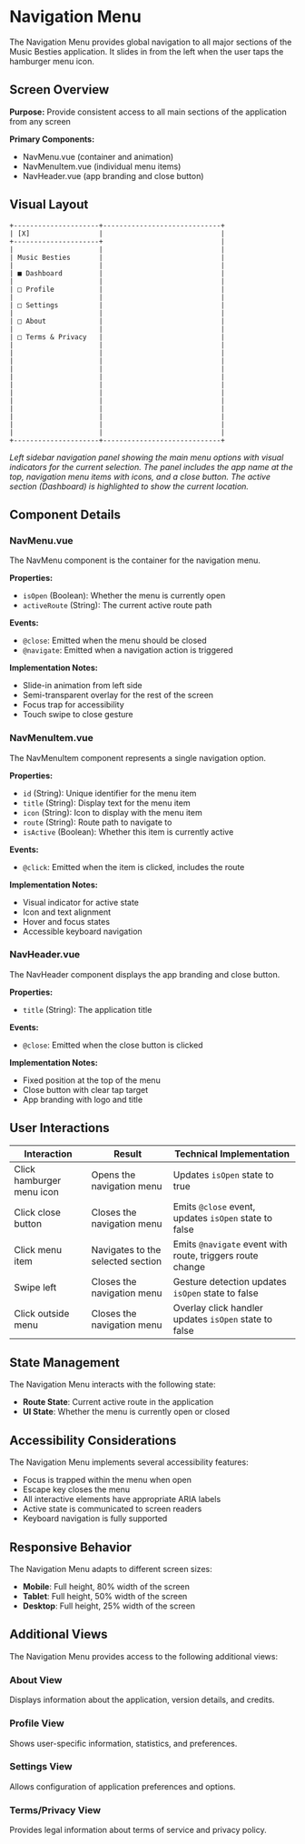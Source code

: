 # Navigation Menu

The Navigation Menu provides global navigation to all major sections of the Music Besties application. It slides in from the left when the user taps the hamburger menu icon.

## Screen Overview

**Purpose:** Provide consistent access to all main sections of the application from any screen

**Primary Components:**
- NavMenu.vue (container and animation)
- NavMenuItem.vue (individual menu items)
- NavHeader.vue (app branding and close button)

## Visual Layout

```
+---------------------+-----------------------------+
| [X]                 |                             |
+---------------------+                             |
|                     |                             |
| Music Besties       |                             |
|                     |                             |
| ■ Dashboard         |                             |
|                     |                             |
| □ Profile           |                             |
|                     |                             |
| □ Settings          |                             |
|                     |                             |
| □ About             |                             |
|                     |                             |
| □ Terms & Privacy   |                             |
|                     |                             |
|                     |                             |
|                     |                             |
|                     |                             |
|                     |                             |
|                     |                             |
|                     |                             |
|                     |                             |
|                     |                             |
|                     |                             |
|                     |                             |
|                     |                             |
+---------------------+-----------------------------+
```

*Left sidebar navigation panel showing the main menu options with visual indicators for the current selection. The panel includes the app name at the top, navigation menu items with icons, and a close button. The active section (Dashboard) is highlighted to show the current location.*

## Component Details

### NavMenu.vue

The NavMenu component is the container for the navigation menu.

**Properties:**
- `isOpen` (Boolean): Whether the menu is currently open
- `activeRoute` (String): The current active route path

**Events:**
- `@close`: Emitted when the menu should be closed
- `@navigate`: Emitted when a navigation action is triggered

**Implementation Notes:**
- Slide-in animation from left side
- Semi-transparent overlay for the rest of the screen
- Focus trap for accessibility
- Touch swipe to close gesture

### NavMenuItem.vue

The NavMenuItem component represents a single navigation option.

**Properties:**
- `id` (String): Unique identifier for the menu item
- `title` (String): Display text for the menu item
- `icon` (String): Icon to display with the menu item
- `route` (String): Route path to navigate to
- `isActive` (Boolean): Whether this item is currently active

**Events:**
- `@click`: Emitted when the item is clicked, includes the route

**Implementation Notes:**
- Visual indicator for active state
- Icon and text alignment
- Hover and focus states
- Accessible keyboard navigation

### NavHeader.vue

The NavHeader component displays the app branding and close button.

**Properties:**
- `title` (String): The application title

**Events:**
- `@close`: Emitted when the close button is clicked

**Implementation Notes:**
- Fixed position at the top of the menu
- Close button with clear tap target
- App branding with logo and title

## User Interactions

| Interaction | Result | Technical Implementation |
|-------------|--------|--------------------------|
| Click hamburger menu icon | Opens the navigation menu | Updates `isOpen` state to true |
| Click close button | Closes the navigation menu | Emits `@close` event, updates `isOpen` state to false |
| Click menu item | Navigates to the selected section | Emits `@navigate` event with route, triggers route change |
| Swipe left | Closes the navigation menu | Gesture detection updates `isOpen` state to false |
| Click outside menu | Closes the navigation menu | Overlay click handler updates `isOpen` state to false |

## State Management

The Navigation Menu interacts with the following state:

- **Route State**: Current active route in the application
- **UI State**: Whether the menu is currently open or closed

## Accessibility Considerations

The Navigation Menu implements several accessibility features:

- Focus is trapped within the menu when open
- Escape key closes the menu
- All interactive elements have appropriate ARIA labels
- Active state is communicated to screen readers
- Keyboard navigation is fully supported

## Responsive Behavior

The Navigation Menu adapts to different screen sizes:
- **Mobile**: Full height, 80% width of the screen
- **Tablet**: Full height, 50% width of the screen
- **Desktop**: Full height, 25% width of the screen

## Additional Views

The Navigation Menu provides access to the following additional views:

### About View
Displays information about the application, version details, and credits.

### Profile View
Shows user-specific information, statistics, and preferences.

### Settings View
Allows configuration of application preferences and options.

### Terms/Privacy View
Provides legal information about terms of service and privacy policy.
